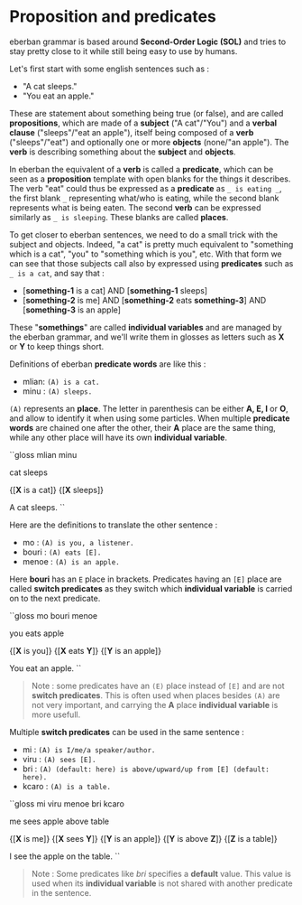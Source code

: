 # Proposition and predicates

eberban grammar is based around __Second-Order Logic (SOL)__ and tries to stay
pretty close to it while still being easy to use by humans.

Let's first start with some english sentences such as :

- "A cat sleeps."
- "You eat an apple."

These are statement about something being true (or false), and are called
__propositions__, which are made of a __subject__ ("A cat"/"You") and a __verbal
clause__ ("sleeps"/"eat an apple"), itself being composed of a __verb__
("sleeps"/"eat") and optionally one or more __objects__ (none/"an apple"). The
__verb__ is describing something about the __subject__ and __objects__.

In eberban the equivalent of a __verb__ is called a __predicate__, which can be
seen as a __proposition__ template with open blanks for the things it describes.
The verb "eat" could thus be expressed as a __predicate__ as `_ is eating _`,
the first blank `_` representing what/who is eating, while the second blank
represents what is being eaten. The second __verb__ can be expressed similarly
as `_ is sleeping`. These blanks are called __places__.

To get closer to eberban sentences, we need to do a small trick with the subject
and objects. Indeed, "a cat" is pretty much equivalent to "something which is a
cat", "you" to "something which is you", etc. With that form we can see that
those subjects call also by expressed using __predicates__ such as `_ is a cat`,
and say that :

- \[__something-1__ is a cat\] AND \[__something-1__ sleeps\]
- \[__something-2__ is me\] AND \[__something-2__ eats __something-3__\] AND
  \[__something-3__ is an apple\]

These "__somethings__" are called __individual variables__ and are managed by
the eberban grammar, and we'll write them in glosses as letters such as __X__
or __Y__ to keep things short.

Definitions of eberban __predicate words__ are like this :

- mlian: `(A) is a cat.`
- minu : `(A) sleeps.`

`(A)` represents an __place__. The letter in parenthesis can be either
**A, E, I** or **O**, and allow to identify it when using some particles.
When multiple __predicate words__ are chained one after the other, their **A**
place are the same thing, while any other place will have its own
__individual variable__.

``gloss
mlian minu

cat sleeps

{\[__X__ is a cat\]} {\[__X__ sleeps\]} 

A cat sleeps.
``

Here are the definitions to translate the other sentence :

- mo : `(A) is you, a listener.`
- bouri : `(A) eats [E].`
- menoe : `(A) is an apple.`

Here __bouri__ has an `E` place in brackets. Predicates having an `[E]` place
are called __switch predicates__ as they switch which __individual variable__
is carried on to the next predicate.

``gloss
mo bouri menoe

you eats apple

{\[__X__ is you\]} {\[__X__ eats __Y__\]} {\[__Y__ is an apple\]}

You eat an apple.
``

> Note : some predicates have an `(E)` place instead of `[E]` and are
> not __switch predicates__. This is often used when places besides `(A)` are
> not very important, and carrying the __A__ place __individual variable__ is
> more usefull.

Multiple __switch predicates__ can be used in the same sentence :

- mi : `(A) is I/me/a speaker/author.`
- viru : `(A) sees [E].`
- bri : `(A) (default: here) is above/upward/up from [E] (default: here).`
- kcaro : `(A) is a table.`

``gloss
mi viru menoe bri kcaro

me sees apple above table

{\[__X__ is me\]} {\[__X__ sees __Y__\]} {\[__Y__ is an apple\]}
{\[__Y__ is above __Z__\]} {\[__Z__ is a table\]}

I see the apple on the table.
``

> Note : Some predicates like _bri_ specifies a __default__ value. This value is used when
> its __individual variable__ is not shared with another predicate in the
> sentence.